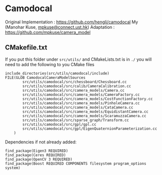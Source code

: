 # Camodocal

Original Implementation : https://github.com/hengli/camodocal
My (Manohar Kuse, mpkuse@connect.ust.hk) Adaptation : https://github.com/mpkuse/camera_model

## CMakefile.txt
If you put this folder under `src/utils/` and CMakeLists.txt is in `./`
you will need to add the following to you CMake files

```
include_directories(src/utils/camodocal/include)
FILE(GLOB CamodocalCameraModelSources
        src/utils/camodocal/src/chessboard/Chessboard.cc
        src/utils/camodocal/src/calib/CameraCalibration.cc
        src/utils/camodocal/src/camera_models/Camera.cc
        src/utils/camodocal/src/camera_models/CameraFactory.cc
        src/utils/camodocal/src/camera_models/CostFunctionFactory.cc
        src/utils/camodocal/src/camera_models/PinholeCamera.cc
        src/utils/camodocal/src/camera_models/CataCamera.cc
        src/utils/camodocal/src/camera_models/EquidistantCamera.cc
        src/utils/camodocal/src/camera_models/ScaramuzzaCamera.cc
        src/utils/camodocal/src/sparse_graph/Transform.cc
        src/utils/camodocal/src/gpl/gpl.cc
        src/utils/camodocal/src/gpl/EigenQuaternionParameterization.cc
    )
```

Dependencies if not already added:
```
find_package(Eigen3 REQUIRED)
find_package(Ceres REQUIRED)
find_package(OpenCV 3 REQUIRED)
find_package(Boost REQUIRED COMPONENTS filesystem program_options system)

```
